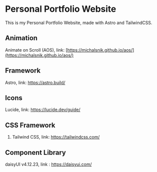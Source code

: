 # Personal Portfolio Website
This is my Personal Portfolio Website, made with Astro and TailwindCSS.

## Animation
Animate on Scroll (AOS), link: [https://michalsnik.github.io/aos/](https://michalsnik.github.io/aos/)

## Framework
Astro, link: https://astro.build/

## Icons
Lucide, link: https://lucide.dev/guide/

## CSS Framework
1. Tailwind CSS, link: https://tailwindcss.com/

## Component Library 
daisyUI v4.12.23, link : https://daisyui.com/
